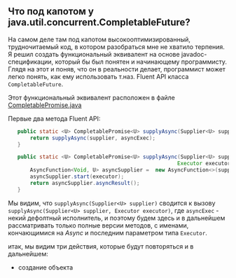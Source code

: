 Что под капотом у java.util.concurrent.CompletableFuture?
---------------------------------------------------------

На самом деле там под капотом высокооптимизированный, трудночитаемый код, в котором разобраться мне не хватило терпения.
Я решил создать функциональный эквивалент на основе javadoc-спецификации, который бы был понятен и начинающему программисту. 
Глядя на этот  и поняв, что он в реальности делает,
 программист может легко понять, как ему использовать т.наз. Fluent API класса `CompletableFuture`.
 
 Этот функциональный эквивалент расположен в файле [CompletablePromise.java](https://github.com/akaigoro/df4j/blob/API-5/df4j-core/src/main/java/org/df4j/core/connector/messagescalar/CompletablePromise.java)
 
 Первые два метода Fluent API:
 
 ```java
    public static <U> CompletablePromise<U> supplyAsync(Supplier<U> supplier) {
        return supplyAsync(supplier, asyncExec);
    }

    public static <U> CompletablePromise<U> supplyAsync(Supplier<U> supplier,
                                                       Executor executor) {
        AsyncFunction<Void, U> asyncSupplier =  new AsyncFunction<>(supplier);
        asyncSupplier.start(executor);
        return asyncSupplier.asyncResult();
    }

```
Мы видим, что  `supplyAsync(Supplier<U> supplier)` сводится к вызову `supplyAsync(Supplier<U> supplier, Executor executor)`,
где `asyncExec` - некий дефолтный исполнитель, и  поэтому будем здесь и в дальнейшем рассматривать только полные версии
методов, с именами, кончающимися на _Async_ и последним параметром типа `Executor`.

итак, мы видим три действия, которые будут повторяться и в дальнейшем:

- создание объекта
